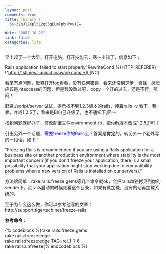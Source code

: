 ```yaml
--- 
layout: post
comments: true
title: !binary |
  6K+3ZnJlZXpl5L2g55qEUmFpbHPvvIE=

date: "2007-10-22"
link: false
categories: life
---
```

<p>早上起了一个大早，打开电脑，打开技能云，寒～出错了，信息如下：</p>
<p>Rails application failed to start properly&quot;RewriteCond %{HTTP_REFERER} !^<a href="http://1stimes.liquidchinaware.com/.*$" target="_blank" onclick="return top.js.OpenExtLink(window,event,this)">http://1stimes.liquidchinaware<wbr></wbr>.com/.*$ </a>      [NC]</p>
<p>看来有点问题，赶紧打开log看看，没有任何错误，看来还没到这步，奇怪，感觉应该是.htaccess的问题，但是我没改过呀，copy一个好的过去，还是不行，郁闷！</p>
<p>赶紧./script/server 试试，提示找不到1.2.3版本的rails，接着rails -v 看下，我靠，咋成1.2.5了，看来是Bl自己升级了，也不通知下,囧～</p>
<p>找到问题就好办了，修改配置文件environment.rb，把rails版本改成1.2.5即可！</p>
<p>引出另外一个话题，<font color="#0000ff">需要freeze你的Rails么？</font>答案是<strong>肯定</strong>的，转另外一个老外写的一段话，如下：</p>
<p>&quot;Freezing Rails is recommended if you are using a Rails application for a business site or another production environment where stability is the most important concern (if you don't freeze your application, there is a small possibility that your application might stop working due to compatibility problems when a new version of Rails is installed on our servers).&quot;</p>
<p>方法很简单：rake rails:freeze:gems等几个命令就ok，会把rails单独拷贝到你的 vender下，而rails启动的时候先看这个目录，如果有就加载，没有的话再加载系统的。</p>
<p>至于为什么这么做，你可以参考他写的文章：http://support.tigertech.net/freeze-rails</p>
<p><strong>参考命令：</strong></p>
{% codeblock %}<a name="freezing-to-a-different">rake rails:freeze:gems<br />rake rails:freeze:edge<br /></a><a name="freezing-to-a-different">rake rails:freeze:edge TAG=rel_1-1-6<br /></a><a name="unfreezing-thawing-rails">rake rails:unfreeze</a>{% endcodeblock %}
<p>&nbsp;</p>
